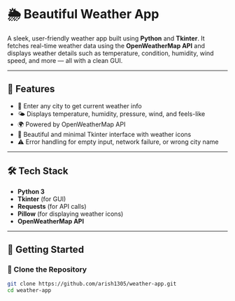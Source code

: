 # 🌦️ Beautiful Weather App

A sleek, user-friendly weather app built using **Python** and **Tkinter**. It fetches real-time weather data using the **OpenWeatherMap API** and displays weather details such as temperature, condition, humidity, wind speed, and more — all with a clean GUI.

---

## 📌 Features

- 🌆 Enter any city to get current weather info
- 🌤 Displays temperature, humidity, pressure, wind, and feels-like
- 🌍 Powered by OpenWeatherMap API
- 🎨 Beautiful and minimal Tkinter interface with weather icons
- ⚠️ Error handling for empty input, network failure, or wrong city name

---

## 🛠️ Tech Stack

- **Python 3**
- **Tkinter** (for GUI)
- **Requests** (for API calls)
- **Pillow** (for displaying weather icons)
- **OpenWeatherMap API**

---

## 🚀 Getting Started

### 📁 Clone the Repository
```bash
git clone https://github.com/arish1305/weather-app.git
cd weather-app
